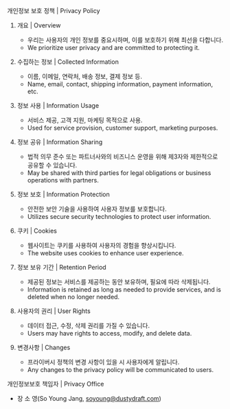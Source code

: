 개인정보 보호 정책 | Privacy Policy

1. 개요 | Overview
   - 우리는 사용자의 개인 정보를 중요시하며, 이를 보호하기 위해 최선을 다합니다.
   - We prioritize user privacy and are committed to protecting it.

2. 수집하는 정보 | Collected Information
   - 이름, 이메일, 연락처, 배송 정보, 결제 정보 등.
   - Name, email, contact, shipping information, payment information, etc.

3. 정보 사용 | Information Usage
   - 서비스 제공, 고객 지원, 마케팅 목적으로 사용.
   - Used for service provision, customer support, marketing purposes.

4. 정보 공유 | Information Sharing
   - 법적 의무 준수 또는 파트너사와의 비즈니스 운영을 위해 제3자와 제한적으로 공유할 수 있습니다.
   - May be shared with third parties for legal obligations or business operations with partners.

5. 정보 보호 | Information Protection
   - 안전한 보안 기술을 사용하여 사용자 정보를 보호합니다.
   - Utilizes secure security technologies to protect user information.

6. 쿠키 | Cookies
   - 웹사이트는 쿠키를 사용하여 사용자의 경험을 향상시킵니다.
   - The website uses cookies to enhance user experience.

7. 정보 보유 기간 | Retention Period
   - 제공된 정보는 서비스를 제공하는 동안 보유하며, 필요에 따라 삭제됩니다.
   - Information is retained as long as needed to provide services, and is deleted when no longer needed.

8. 사용자의 권리 | User Rights
   - 데이터 접근, 수정, 삭제 권리를 가질 수 있습니다.
   - Users may have rights to access, modify, and delete data.

9. 변경사항 | Changes
   - 프라이버시 정책의 변경 사항이 있을 시 사용자에게 알립니다.
   - Any changes to the privacy policy will be communicated to users.

개인정보보호 책임자 | Privacy Office
- 장 소 영(So Young Jang, soyoung@dustydraft.com)

